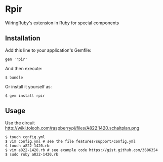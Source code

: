 # Rpir

WiringRuby's extension in Ruby for special components

## Installation

Add this line to your application's Gemfile:

    gem 'rpir'

And then execute:

    $ bundle

Or install it yourself as:

    $ gem install rpir

## Usage
	
Use the circuit http://wiki.tolooh.com/raspberrypi/files/A822.1420.schaltplan.png

	$ touch config.yml
	$ vim config.yml # see the file features/support/config.yml
	$ touch a822-1420.rb
	$ vim a822-1420.rb # see example code https://gist.github.com/3686354
	$ sudo ruby a822-1420.rb